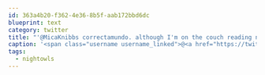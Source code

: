 ```yaml
---
id: 363a4b20-f362-4e36-8b5f-aab172bbd6dc
blueprint: text
category: twitter
title: "'@MicaKnibbs correctamundo. although I'm on the couch reading now after going for a jog. #nightowls"
caption: '<span class="username username_linked">@<a href="https://twitter.com/MicaKnibbs" title="Mica Knibbs">MicaKnibbs</a></span> correctamundo. although I''m on the couch reading now after going for a jog. <span class="hashtag hashtag_local">#<a href="http://tweettemp.darylchymko.ca/?tag=nightowls">nightowls</a>'
tags:
  - nightowls
---
```

